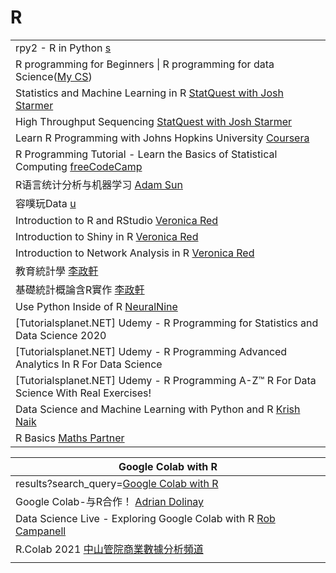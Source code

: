 # R

|                                                                                                                                                                       |
| --------------------------------------------------------------------------------------------------------------------------------------------------------------------- |
| rpy2 - R in Python [s](https://rpy2.github.io/)                                                                                                                       |
| R programming for Beginners \| R programming for data Science([My CS](https://www.youtube.com/watch?v=klxMhulYUQk\&list=PLq94LoYzjZTpCd1c-bwMCo70PFTL7-7WS\&index=3)) |
| Statistics and Machine Learning in R [StatQuest with Josh Starmer](https://www.youtube.com/playlist?list=PLblh5JKOoLUJJpBNfk8\_YadPwDTO2SCbx)                         |
| High Throughput Sequencing [StatQuest with Josh Starmer](https://www.youtube.com/playlist?list=PLblh5JKOoLUJo2Q6xK4tZElbIvAACEykp)                                    |
| Learn R Programming with Johns Hopkins University [Coursera](https://www.youtube.com/playlist?list=PLVext98k2evi8mDNRo4MwIgVgSmwM3cS8)                                |
| R Programming Tutorial - Learn the Basics of Statistical Computing [freeCodeCamp](https://www.youtube.com/watch?v=\_V8eKsto3Ug)                                       |
| R语言统计分析与机器学习 [Adam Sun](https://www.youtube.com/playlist?list=PL5jFwqTxh71ZEeZtjYbFAGIn9J-3eUwyJ)                                                                     |
| 容噗玩Data [u](https://www.youtube.com/channel/UCmWCMqDKCR56pqd10qNkv3Q/playlists)                                                                                       |
| Introduction to R and RStudio [Veronica Red](https://www.youtube.com/watch?v=BZ3XOJ2nbb8)                                                                             |
| Introduction to Shiny in R [Veronica Red](https://www.youtube.com/watch?v=f544Y5fMe2Y)                                                                                |
| Introduction to Network Analysis in R [Veronica Red](https://www.youtube.com/watch?v=-0DrlPqit9M)                                                                     |
| 教育統計學 [李政軒](https://www.youtube.com/playlist?list=PLt0SBi1p7xrRCD6BGbDyCrf0mZm1hHJEl)                                                                                 |
| 基礎統計概論含R實作 [李政軒](https://www.youtube.com/playlist?list=PLt0SBi1p7xrQYj2KFUus-Z3scvBPDpWgk)                                                                            |
| Use Python Inside of R [NeuralNine](https://www.youtube.com/watch?v=Rtipj7OaB2k)                                                                                      |
| \[Tutorialsplanet.NET] Udemy - R Programming for Statistics and Data Science 2020                                                                                     |
| \[Tutorialsplanet.NET] Udemy - R Programming Advanced Analytics In R For Data Science                                                                                 |
| \[Tutorialsplanet.NET] Udemy - R Programming A-Z™ R For Data Science With Real Exercises!                                                                             |
| Data Science and Machine Learning with Python and R [Krish Naik](https://www.youtube.com/playlist?list=PLZoTAELRMXVOnN\_g96ayzXX5i7RRO0QhL)                           |
| R Basics [Maths Partner](https://www.youtube.com/playlist?list=PLg5nrpKdkk2BvYF6QZNUDVGU7zHvjQnie)                                                                    |

| Google Colab with R                                                                                                         |
| --------------------------------------------------------------------------------------------------------------------------- |
| results?search\_query=[Google Colab with R](https://www.youtube.com/results?search\_query=Google+Colab+with+R\&sp=CAI%253D) |
| Google Colab-与R合作！ [Adrian Dolinay](https://www.youtube.com/watch?v=qE\_nQPojhhw)                                           |
| Data Science Live - Exploring Google Colab with R [Rob Campanell](https://www.youtube.com/watch?v=gzT-JIID2rM)              |
| R.Colab 2021 [中山管院商業數據分析頻道](https://www.youtube.com/playlist?list=PLvOqBoPSLQJfaXPQoTaAzOg53xfPGNYRz)                       |
|                                                                                                                             |
